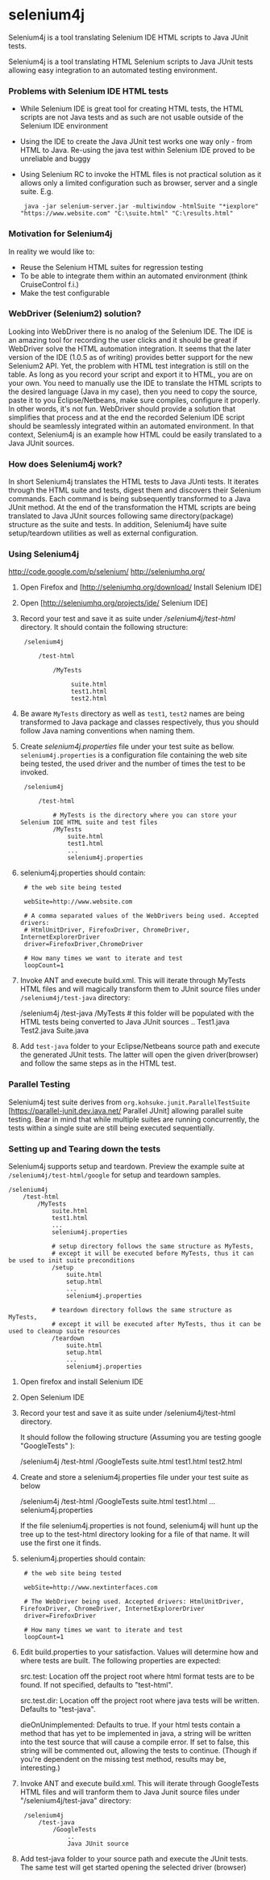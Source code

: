 selenium4j
==========

Selenium4j is a tool translating Selenium IDE HTML scripts to Java JUnit tests.

Selenium4j is a tool translating HTML Selenium scripts to Java JUnit tests allowing easy integration to an automated testing environment. 

### Problems with Selenium IDE HTML tests 

 * While Selenium IDE is great tool for creating HTML tests, the HTML scripts are not Java tests and as such are not usable outside of the Selenium IDE environment
 * Using the IDE to create the Java JUnit test works one way only - from HTML to Java. Re-using the java test within Selenium IDE proved to be unreliable and buggy
 * Using Selenium RC to invoke the HTML files is not practical solution as it allows only a limited configuration such as browser, server and a single suite. E.g.

        java -jar selenium-server.jar -multiwindow -htmlSuite "*iexplore" "https://www.website.com" "C:\suite.html" "C:\results.html"


### Motivation for Selenium4j 
In reality we would like to:
 * Reuse the Selenium HTML suites for regression testing
 * To be able to integrate them within an automated environment (think CruiseControl f.i.)
 * Make the test configurable

### WebDriver (Selenium2) solution? 

Looking into WebDriver there is no analog of the Selenium IDE. The IDE is an amazing tool for recording the user clicks and it should be great if WebDriver solve the HTML automation integration. It seems that the later version of the IDE (1.0.5 as of writing) provides better support for the new Selenium2 API. Yet, the problem with HTML test integration is still on the table. As long as you record your script and export it to HTML,  you are on your own. You need to manually use the IDE to translate the HTML scripts to the desired language (Java in my case), then you need to copy the source, paste it to you Eclipse/Netbeans, make sure compiles, configure it properly. In other words, it's not fun.  WebDriver should provide a solution that simplifies that process and at the end the recorded Selenium IDE script should be seamlessly integrated within an automated environment. In that context, Selenium4j is an example how HTML could be easily translated to a Java JUnit sources.


### How does Selenium4j work? 
In short Selenium4j translates the HTML tests to Java JUnti tests. It iterates through the HTML suite and tests, digest them and discovers their Selenium commands. Each command is being subsequently transformed to a Java JUnit method. At the end of the transformation the HTML scripts are being translated to Java JUnit sources following same directory(package) structure as the suite and tests. In addition, Selenium4j have suite setup/teardown utilities as well as external configuration.

### Using Selenium4j 

http://code.google.com/p/selenium/
http://seleniumhq.org/


1. Open Firefox and [http://seleniumhq.org/download/ Install Selenium IDE]

2. Open [http://seleniumhq.org/projects/ide/ Selenium IDE]

3. Record your test and save it as suite under */selenium4j/test-html* directory. It should contain the following structure:

        /selenium4j
     
            /test-html
        
                /MyTests
            
                     suite.html
                     test1.html
                     test2.html

4. Be aware `MyTests` directory as well as `test1`, `test2` names are being transformed to Java package and classes respectively, thus you should follow Java naming conventions when naming them.

5. Create *selenium4j.properties* file under your test suite as bellow. `selenium4j.properties` is a configuration file containing the web site being tested, the used driver and the number of times the test to be invoked.

        /selenium4j

            /test-html

                # MyTests is the directory where you can store your Selenium IDE HTML suite and test files
                /MyTests
                    suite.html
                    test1.html
                    ...
                    selenium4j.properties
	
6. selenium4j.properties should contain:

        # the web site being tested

        webSite=http://www.website.com

        # A comma separated values of the WebDrivers being used. Accepted drivers: 
        # HtmlUnitDriver, FirefoxDriver, ChromeDriver, InternetExplorerDriver
        driver=FirefoxDriver,ChromeDriver
	
        # How many times we want to iterate and test
        loopCount=1

7. Invoke ANT and execute build.xml. This will iterate through MyTests HTML files and will magically transform them to JUnit source files under `/selenium4j/test-java` directory:

    /selenium4j
        /test-java
            /MyTests
                # this folder will be populated with the HTML tests being converted to Java JUnit sources
                ..
                Test1.java
                Test2.java
                Suite.java

8. Add `test-java` folder to your Eclipse/Netbeans source path and execute the generated JUnit tests. The latter will open the given driver(browser) and follow the same steps as in the HTML test.


### Parallel Testing
Selenium4j test suite derives from `org.kohsuke.junit.ParallelTestSuite` [https://parallel-junit.dev.java.net/ Parallel JUnit] allowing parallel suite testing. Bear in mind that while multiple suites are running concurrently, the tests within a single suite are still being executed sequentially.

### Setting up and Tearing down the tests
Selenium4j supports setup and teardown. Preview the example suite at `/selenium4j/test-html/google` for setup and teardown samples.
    
    /selenium4j
        /test-html
            /MyTests
                suite.html
                test1.html
                ...
                selenium4j.properties
			
                # setup directory follows the same structure as MyTests, 
                # except it will be executed before MyTests, thus it can be used to init suite preconditions
                /setup
                    suite.html
                    setup.html
                    ...
                    selenium4j.properties

                # teardown directory follows the same structure as MyTests, 
                # except it will be executed after MyTests, thus it can be used to cleanup suite resources
                /teardown
                    suite.html
                    setup.html
                    ...
                    selenium4j.properties





1. Open firefox and install Selenium IDE

2. Open Selenium IDE

3. Record your test and save it as suite under /selenium4j/test-html directory.
	
	It should follow the following structure (Assuming you are testing google "GoogleTests" ):
	
    /selenium4j
        /test-html
            /GoogleTests
                suite.html
                test1.html
                test2.html
			
4. Create and store a selenium4j.properties file under your test suite as below

	/selenium4j
		/test-html
			/GoogleTests
				suite.html
				test1.html
				...
				selenium4j.properties

	  If the file selenium4j.properties is not found, selenium4j will hunt up the tree up to the test-html directory looking for a file of that name.  It will use the first one it finds.

5. selenium4j.properties should contain:

        # the web site being tested

        webSite=http://www.nextinterfaces.com

        # The WebDriver being used. Accepted drivers: HtmlUnitDriver, FirefoxDriver, ChromeDriver, InternetExplorerDriver
        driver=FirefoxDriver
	
        # How many times we want to iterate and test
        loopCount=1


6. Edit build.properties to your satisfaction.  Values will determine how and where tests are built.
    The following properties are expected:

    src.test:  Location off the project root where html format tests are to be found.  If not specified, defaults to "test-html".

    src.test.dir:  Location off the project root where java tests will be written.  Defaults to "test-java".

    dieOnUnimplemented:  Defaults to true.  If your html tests contain a method that has yet to be implemented in java, a string will be
        written into the test source that will cause a compile error.  If set to false, this string will be commented out, allowing
        the tests to continue.  (Though if you're dependent on the missing test method, results may be, interesting.)

7. Invoke ANT and execute build.xml. This will iterate through GoogleTests HTML files and will tranform them to
Java Junit source files under "/selenium4j/test-java" directory:

        /selenium4j
            /test-java
                /GoogleTests
                    ..
                    Java JUnit source

8. Add test-java folder to your source path and execute the JUnit tests. The same test will get started opening the
selected driver (browser) 

